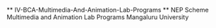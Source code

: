 **    IV-BCA-Multimedia-And-Animation-Lab-Programs    **
NEP Scheme Multimedia and Animation Lab Programs Mangaluru University 


